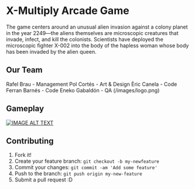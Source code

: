 # X-Multiply Arcade Game
The game centers around an unusual alien invasion against a colony planet in the year 2249—the aliens themselves are microscopic creatures that invade, infect, and kill the colonists. Scientists have deployed the microscopic fighter X-002 into the body of the hapless woman whose body has been invaded by the alien queen.
## Our Team
Rafel Brau - Management
Pol Cortés - Art & Design
Èric Canela - Code
Ferran Barnés - Code
Eneko Gabaldón - QA
(/images/logo.png)

## Gameplay
[![IMAGE ALT TEXT](http://img.youtube.com/vi/GcoOZxjrLdk/0.jpg)](https://youtu.be/GcoOZxjrLdk "Video Title")

## Contributing
1. Fork it!
2. Create your feature branch: `git checkout -b my-newfeature`
3. Commit your changes: `git commit -am 'Add some
feature'`
4. Push to the branch: `git push origin my-new-feature`
5. Submit a pull request :D
